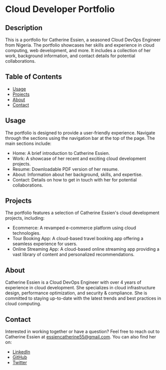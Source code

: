 # Cloud Developer Portfolio

## Description

This is a portfolio for Catherine Essien, a seasoned Cloud DevOps Engineer from Nigeria. The portfolio showcases her skills and experience in cloud computing, web development, and more. It includes a collection of her work, background information, and contact details for potential collaborations.

## Table of Contents

  - [Usage](#usage)
  - [Projects](#projects)
  - [About](#about)
  - [Contact](#contact)
  
## Usage

The portfolio is designed to provide a user-friendly experience. Navigate through the sections using the navigation bar at the top of the page. The main sections include:

- Home: A brief introduction to Catherine Essien.
- Work: A showcase of her recent and exciting cloud development projects.
- Resume: Downloadable PDF version of her resume.
- About: Information about her background, skills, and expertise.
- Contact: Details on how to get in touch with her for potential collaborations.

## Projects

The portfolio features a selection of Catherine Essien's cloud development projects, including:

- Ecommerce: A revamped e-commerce platform using cloud technologies.
- Tour Booking App: A cloud-based travel booking app offering a seamless experience for users.
- Online Streaming App: A cloud-based online streaming app providing a vast library of content and personalized recommendations.

## About

Catherine Essien is a Cloud DevOps Engineer with over 4 years of experience in cloud development. She specializes in cloud infrastructure design, performance optimization, and security & compliance. She is committed to staying up-to-date with the latest trends and best practices in cloud computing.

## Contact

Interested in working together or have a question? Feel free to reach out to Catherine Essien at <essiencatherine55@gmail.com>. You can also find her on:

- [LinkedIn](https://www.linkedin.com/in/catherine-essien)
- [GitHub](https://github.com/catherine-essien)
- [Twitter](https://www.linkedin.com/in/catherine-essien)
